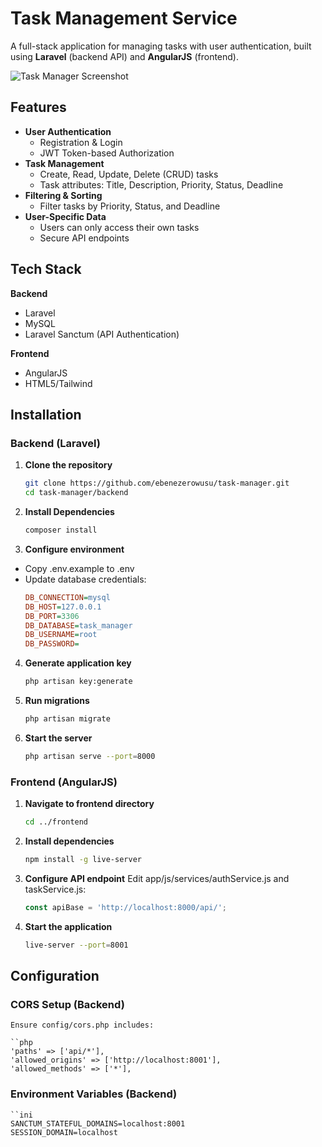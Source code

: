 # Task Management Service

A full-stack application for managing tasks with user authentication, built using **Laravel** (backend API) and **AngularJS** (frontend).

![Task Manager Screenshot](screenshot.png) <!-- Add a screenshot later -->

## Features

- **User Authentication**
  - Registration & Login
  - JWT Token-based Authorization
- **Task Management**
  - Create, Read, Update, Delete (CRUD) tasks
  - Task attributes: Title, Description, Priority, Status, Deadline
- **Filtering & Sorting**
  - Filter tasks by Priority, Status, and Deadline
- **User-Specific Data**
  - Users can only access their own tasks
  - Secure API endpoints

## Tech Stack

**Backend**  
- Laravel
- MySQL
- Laravel Sanctum (API Authentication)

**Frontend**  
- AngularJS
- HTML5/Tailwind 

## Installation

### Backend (Laravel)

1. **Clone the repository**
   ```bash
   git clone https://github.com/ebenezerowusu/task-manager.git
   cd task-manager/backend

2. **Install Dependencies**
    ```bash
    composer install

3. **Configure environment**
- Copy .env.example to .env
- Update database credentials:
    ```ini
    DB_CONNECTION=mysql
    DB_HOST=127.0.0.1
    DB_PORT=3306
    DB_DATABASE=task_manager
    DB_USERNAME=root
    DB_PASSWORD=

4. **Generate application key**
    ```bash
    php artisan key:generate

5. **Run migrations**
    ```bash
    php artisan migrate

6. **Start the server**
    ```bash
    php artisan serve --port=8000

### Frontend (AngularJS)
1. **Navigate to frontend directory**
    ```bash
    cd ../frontend

2. **Install dependencies**
    ```bash
    npm install -g live-server

3. **Configure API endpoint**
    Edit app/js/services/authService.js and taskService.js:
    ```javascript
    const apiBase = 'http://localhost:8000/api/';

4. **Start the application**
    ```bash
    live-server --port=8001


## Configuration
### CORS Setup (Backend)
    Ensure config/cors.php includes:
    
    ``php
    'paths' => ['api/*'],
    'allowed_origins' => ['http://localhost:8001'],
    'allowed_methods' => ['*'],

### Environment Variables (Backend)
    ``ini
    SANCTUM_STATEFUL_DOMAINS=localhost:8001
    SESSION_DOMAIN=localhost
